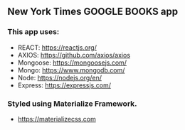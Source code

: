 ## New York Times GOOGLE BOOKS app

### This app uses: 
  * REACT: https://reactjs.org/
  * AXIOS: https://github.com/axios/axios
  * Mongoose: https://mongoosejs.com/
  * Mongo: https://www.mongodb.com/
  * Node: https://nodejs.org/en/
  * Express: https://expressjs.com/
  

### Styled using Materialize Framework.
  * https://materializecss.com
